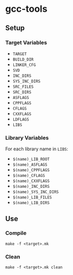 # gcc-tools
## Setup
### Target Variables
- `TARGET`
- `BUILD_DIR`
- `LINKER_CFG`
- `SVD`
- `INC_DIRS`
- `SYS_INC_DIRS`
- `SRC_FILES`
- `SRC_DIRS`
- `ASFLAGS`
- `CPPFLAGS`
- `CFLAGS`
- `CXXFLAGS`
- `LDFLAGS`
- `LIBS`

### Library Variables
For each library name in `LIBS`:
- `$(name)_LIB_ROOT`
- `$(name)_ASFLAGS`
- `$(name)_CPPFLAGS`
- `$(name)_CFLAGS`
- `$(name)_CXXFLAGS`
- `$(name)_INC_DIRS`
- `$(name)_SYS_INC_DIRS`
- `$(name)_LIB_FILES`
- `$(name)_LIB_DIRS`

## Use
### Compile
```shell
make -f <target>.mk
```

### Clean
```shell
make -f <target>.mk clean
```
